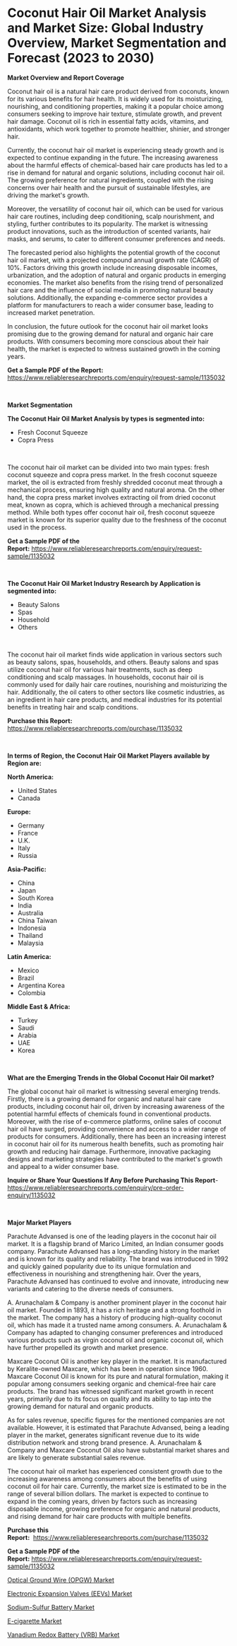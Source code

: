 <p><h1>Coconut Hair Oil Market Analysis and Market Size: Global Industry Overview, Market Segmentation and Forecast (2023 to 2030)</h1></p><p><strong>Market Overview and Report Coverage</strong></p>
<p><p>Coconut hair oil is a natural hair care product derived from coconuts, known for its various benefits for hair health. It is widely used for its moisturizing, nourishing, and conditioning properties, making it a popular choice among consumers seeking to improve hair texture, stimulate growth, and prevent hair damage. Coconut oil is rich in essential fatty acids, vitamins, and antioxidants, which work together to promote healthier, shinier, and stronger hair.</p><p>Currently, the coconut hair oil market is experiencing steady growth and is expected to continue expanding in the future. The increasing awareness about the harmful effects of chemical-based hair care products has led to a rise in demand for natural and organic solutions, including coconut hair oil. The growing preference for natural ingredients, coupled with the rising concerns over hair health and the pursuit of sustainable lifestyles, are driving the market's growth.</p><p>Moreover, the versatility of coconut hair oil, which can be used for various hair care routines, including deep conditioning, scalp nourishment, and styling, further contributes to its popularity. The market is witnessing product innovations, such as the introduction of scented variants, hair masks, and serums, to cater to different consumer preferences and needs.</p><p>The forecasted period also highlights the potential growth of the coconut hair oil market, with a projected compound annual growth rate (CAGR) of 10%. Factors driving this growth include increasing disposable incomes, urbanization, and the adoption of natural and organic products in emerging economies. The market also benefits from the rising trend of personalized hair care and the influence of social media in promoting natural beauty solutions. Additionally, the expanding e-commerce sector provides a platform for manufacturers to reach a wider consumer base, leading to increased market penetration.</p><p>In conclusion, the future outlook for the coconut hair oil market looks promising due to the growing demand for natural and organic hair care products. With consumers becoming more conscious about their hair health, the market is expected to witness sustained growth in the coming years.</p></p>
<p><strong>Get a Sample PDF of the Report:</strong> <a href="https://www.reliableresearchreports.com/enquiry/request-sample/1135032">https://www.reliableresearchreports.com/enquiry/request-sample/1135032</a></p>
<p>&nbsp;</p>
<p><strong>Market Segmentation</strong></p>
<p><strong>The Coconut Hair Oil Market Analysis by types is segmented into:</strong></p>
<p><ul><li>Fresh Coconut Squeeze</li><li>Copra Press</li></ul></p>
<p>&nbsp;</p>
<p><p>The coconut hair oil market can be divided into two main types: fresh coconut squeeze and copra press market. In the fresh coconut squeeze market, the oil is extracted from freshly shredded coconut meat through a mechanical process, ensuring high quality and natural aroma. On the other hand, the copra press market involves extracting oil from dried coconut meat, known as copra, which is achieved through a mechanical pressing method. While both types offer coconut hair oil, fresh coconut squeeze market is known for its superior quality due to the freshness of the coconut used in the process.</p></p>
<p><strong>Get a Sample PDF of the Report:</strong>&nbsp;<a href="https://www.reliableresearchreports.com/enquiry/request-sample/1135032">https://www.reliableresearchreports.com/enquiry/request-sample/1135032</a></p>
<p>&nbsp;</p>
<p><strong>The Coconut Hair Oil Market Industry Research by Application is segmented into:</strong></p>
<p><ul><li>Beauty Salons</li><li>Spas</li><li>Household</li><li>Others</li></ul></p>
<p>&nbsp;</p>
<p><p>The coconut hair oil market finds wide application in various sectors such as beauty salons, spas, households, and others. Beauty salons and spas utilize coconut hair oil for various hair treatments, such as deep conditioning and scalp massages. In households, coconut hair oil is commonly used for daily hair care routines, nourishing and moisturizing the hair. Additionally, the oil caters to other sectors like cosmetic industries, as an ingredient in hair care products, and medical industries for its potential benefits in treating hair and scalp conditions.</p></p>
<p><strong>Purchase this Report:</strong>&nbsp; <a href="https://www.reliableresearchreports.com/purchase/1135032">https://www.reliableresearchreports.com/purchase/1135032</a></p>
<p>&nbsp;</p>
<p><strong>In terms of Region, the Coconut Hair Oil Market Players available by Region are:</strong></p>
<p>
    <p> <strong> North America: </strong>
        <ul>
            <li>United States</li>
            <li>Canada</li>
        </ul>
        </p> 
    <p> <strong> Europe: </strong>
        <ul>
            <li>Germany</li>
            <li>France</li>
            <li>U.K.</li>
            <li>Italy</li>
            <li>Russia</li>
        </ul>
        </p> 
    <p> <strong> Asia-Pacific: </strong>
        <ul>
            <li>China</li>
            <li>Japan</li>
            <li>South Korea</li>
            <li>India</li>
            <li>Australia</li>
            <li>China Taiwan</li>
            <li>Indonesia</li>
            <li>Thailand</li>
            <li>Malaysia</li>
        </ul>
        </p> 
    <p> <strong> Latin America: </strong>
        <ul>
            <li>Mexico</li>
            <li>Brazil</li>
            <li>Argentina Korea</li>
            <li>Colombia</li>
        </ul>
        </p> 
    <p> <strong> Middle East & Africa: </strong>
        <ul>
            <li>Turkey</li>
            <li>Saudi</li>
            <li>Arabia</li>
            <li>UAE</li>
            <li>Korea</li>
        </ul>
    </p>
    </p>
<p>&nbsp;</p>
<p><strong>What are the Emerging Trends in the Global Coconut Hair Oil market?</strong></p>
<p><p>The global coconut hair oil market is witnessing several emerging trends. Firstly, there is a growing demand for organic and natural hair care products, including coconut hair oil, driven by increasing awareness of the potential harmful effects of chemicals found in conventional products. Moreover, with the rise of e-commerce platforms, online sales of coconut hair oil have surged, providing convenience and access to a wider range of products for consumers. Additionally, there has been an increasing interest in coconut hair oil for its numerous health benefits, such as promoting hair growth and reducing hair damage. Furthermore, innovative packaging designs and marketing strategies have contributed to the market's growth and appeal to a wider consumer base.</p></p>
<p><strong>Inquire or Share Your Questions If Any Before Purchasing This Report</strong>- <a href="https://www.reliableresearchreports.com/enquiry/pre-order-enquiry/1135032">https://www.reliableresearchreports.com/enquiry/pre-order-enquiry/1135032</a></p>
<p>&nbsp;</p>
<p><strong>Major Market Players</strong></p>
<p><p>Parachute Advansed is one of the leading players in the coconut hair oil market. It is a flagship brand of Marico Limited, an Indian consumer goods company. Parachute Advansed has a long-standing history in the market and is known for its quality and reliability. The brand was introduced in 1992 and quickly gained popularity due to its unique formulation and effectiveness in nourishing and strengthening hair. Over the years, Parachute Advansed has continued to evolve and innovate, introducing new variants and catering to the diverse needs of consumers. </p><p>A. Arunachalam & Company is another prominent player in the coconut hair oil market. Founded in 1893, it has a rich heritage and a strong foothold in the market. The company has a history of producing high-quality coconut oil, which has made it a trusted name among consumers. A. Arunachalam & Company has adapted to changing consumer preferences and introduced various products such as virgin coconut oil and organic coconut oil, which have further propelled its growth and market presence. </p><p>Maxcare Coconut Oil is another key player in the market. It is manufactured by Keralite-owned Maxcare, which has been in operation since 1960. Maxcare Coconut Oil is known for its pure and natural formulation, making it popular among consumers seeking organic and chemical-free hair care products. The brand has witnessed significant market growth in recent years, primarily due to its focus on quality and its ability to tap into the growing demand for natural and organic products. </p><p>As for sales revenue, specific figures for the mentioned companies are not available. However, it is estimated that Parachute Advansed, being a leading player in the market, generates significant revenue due to its wide distribution network and strong brand presence. A. Arunachalam & Company and Maxcare Coconut Oil also have substantial market shares and are likely to generate substantial sales revenue. </p><p>The coconut hair oil market has experienced consistent growth due to the increasing awareness among consumers about the benefits of using coconut oil for hair care. Currently, the market size is estimated to be in the range of several billion dollars. The market is expected to continue to expand in the coming years, driven by factors such as increasing disposable income, growing preference for organic and natural products, and rising demand for hair care products with multiple benefits.</p></p>
<p><strong>Purchase this Report:</strong>&nbsp;&nbsp;<a href="https://www.reliableresearchreports.com/purchase/1135032">https://www.reliableresearchreports.com/purchase/1135032</a></p>
<p></p>
<p><strong>Get a Sample PDF of the Report:</strong>&nbsp;<a href="https://www.reliableresearchreports.com/enquiry/request-sample/1135032">https://www.reliableresearchreports.com/enquiry/request-sample/1135032</a></p>
<p><p><a href="https://medium.com/@melt.scale.beast/optical-ground-wire-opgw-market-competitive-analysis-market-trends-and-forecast-to-2030-a2eff6b3a509">Optical Ground Wire (OPGW) Market</a></p><p><a href="https://medium.com/@alethaebert2013/electronic-expansion-valves-eevs-market-share-evolution-and-market-growth-trends-2023-2030-8173f21bb103">Electronic Expansion Valves (EEVs) Market</a></p><p><a href="https://medium.com/@flee.calm.mark/sodium-sulfur-battery-market-furnishes-information-on-market-share-market-trends-and-market-a2639ca21524">Sodium-Sulfur Battery Market</a></p><p><a href="https://medium.com/@fire.honor.safe/e-cigarette-market-size-cagr-trends-2024-2030-32167fa9827c">E-cigarette Market</a></p><p><a href="https://medium.com/@earn.only.flood/vanadium-redox-battery-vrb-market-insight-market-trends-growth-forecasted-from-2023-to-2030-d3b81f053676">Vanadium Redox Battery (VRB) Market</a></p></p>